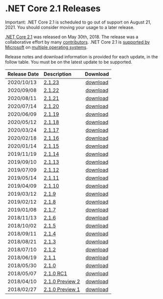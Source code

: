 # .NET Core 2.1 Releases

Important: .NET Core 2.1 is scheduled to go out of support on August 21, 2021. You should consider moving your usage to a later release.

[.NET Core 2.1](https://blogs.msdn.microsoft.com/dotnet/2018/05/30/announcing-net-core-2-1) was released on May 30th, 2018. The release was a collaborative effort by many [contributors](2.1.0-contributor.md). .NET Core 2.1 is [supported by Microsoft](../../microsoft-support.md) on [multiple operating systems](2.1-supported-os.md).

Release notes and download information is provided for each update, in the follow table. You must be on the latest update to be supported.

| Release Date | Description | Download |
| :-- | :-- | :--: |
| 2020/10/13 | [2.1.23](2.1.23/2.1.23.md) | [download](https://dotnet.microsoft.com/download/dotnet-core/2.1) |
| 2020/09/08 | [2.1.22](2.1.22/2.1.22.md) | [download](https://dotnet.microsoft.com/download/dotnet-core/2.1) |
| 2020/08/11 | [2.1.21](2.1.21/2.1.21.md) | [download](https://dotnet.microsoft.com/download/dotnet-core/2.1) |
| 2020/07/14 | [2.1.20](2.1.20/2.1.20.md) | [download](https://dotnet.microsoft.com/download/dotnet-core/2.1) |
| 2020/06/09 | [2.1.19](2.1.19/2.1.19.md) | [download](https://dotnet.microsoft.com/download/dotnet-core/2.1) |
| 2020/05/12 | [2.1.18](2.1.18/2.1.18.md) | [download](https://dotnet.microsoft.com/download/dotnet-core/2.1) |
| 2020/03/24 | [2.1.17](2.1.17/2.1.17.md) | [download](https://dotnet.microsoft.com/download/dotnet-core/2.1) |
| 2020/02/18 | [2.1.16](2.1.16/2.1.16.md) | [download](https://dotnet.microsoft.com/download/dotnet-core/2.1) |
| 2020/01/14 | [2.1.15](2.1.15/2.1.15.md) | [download](https://dotnet.microsoft.com/download/dotnet-core/2.1) |
| 2019/11/19 | [2.1.14](2.1.14/2.1.14.md) | [download](https://dotnet.microsoft.com/download/dotnet-core/2.1) |
| 2019/09/10 | [2.1.13](2.1.13/2.1.13.md) | [download](2.1.13/2.1.13-download.md) |
| 2019/07/09 | [2.1.12](2.1.12/2.1.12.md) | [download](2.1.12/2.1.12-download.md) |
| 2019/05/14 | [2.1.11](2.1.11/2.1.11.md) | [download](2.1.11/2.1.11-download.md) |
| 2019/04/09 | [2.1.10](2.1.10/2.1.10.md) | [download](2.1.10/2.1.10-download.md) |
| 2019/03/12 | [2.1.9](2.1.9/2.1.9.md) | [download](2.1.9/2.1.9-download.md) |
| 2019/02/12 | [2.1.8](2.1.8/2.1.8.md) | [download](2.1.8/2.1.8-download.md) |
| 2019/01/08 | [2.1.7](2.1.7/2.1.7.md) | [download](2.1.7/2.1.7-download.md) |
| 2018/11/13 | [2.1.6](2.1.6/2.1.6.md) | [download](2.1.6/2.1.6-download.md) |
| 2018/10/02 | [2.1.5](2.1.5/2.1.5.md) | [download](2.1.5/2.1.5-download.md) |
| 2018/09/11 | [2.1.4](2.1.4/2.1.4.md) | [download](2.1.4/2.1.4-download.md) |
| 2018/08/21 | [2.1.3](2.1.3/2.1.3.md) | [download](2.1.3/2.1.3-download.md) |
| 2018/07/10 | [2.1.2](2.1.2.md) | [download](../download-archives/2.1.2-download.md) |
| 2018/06/19 | [2.1.1](2.1.1.md) | [download](../download-archives/2.1.1-download.md) | 
| 2018/05/30 | [2.1.0](2.1.0.md) | [download](../download-archives/2.1.0-download.md) |
| 2018/05/07 | [2.1.0 RC1](Preview/2.1.0-rc1.md) | [download](../download-archives/2.1.0-rc1-download.md) |
| 2018/04/10 | [2.1.0 Preview 2](Preview/2.1.0-preview2.md) | [download](../download-archives/2.1.0-preview2-download.md) |
| 2018/02/27 | [2.1.0 Preview 1](2.1.0-preview1.md) | [download](../download-archives/2.1.0-preview1-download.md) |
